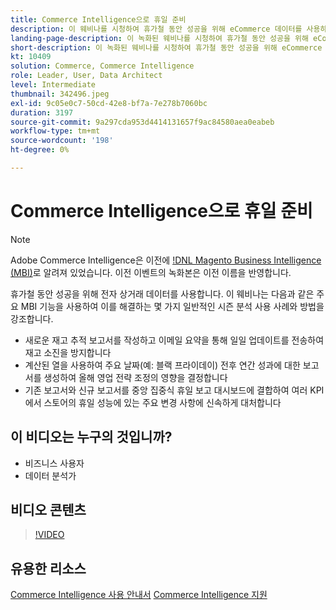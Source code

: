 ```yaml
---
title: Commerce Intelligence으로 휴일 준비
description: 이 웨비나를 시청하여 휴가철 동안 성공을 위해 eCommerce 데이터를 사용하는 방법에 대해 알아보십시오.
landing-page-description: 이 녹화된 웨비나를 시청하여 휴가철 동안 성공을 위해 eCommerce 데이터를 사용하는 방법에 대해 알아보십시오.
short-description: 이 녹화된 웨비나를 시청하여 휴가철 동안 성공을 위해 eCommerce 데이터를 사용하는 방법에 대해 알아보십시오.
kt: 10409
solution: Commerce, Commerce Intelligence
role: Leader, User, Data Architect
level: Intermediate
thumbnail: 342496.jpeg
exl-id: 9c05e0c7-50cd-42e8-bf7a-7e278b7060bc
duration: 3197
source-git-commit: 9a297cda953d4414131657f9ac84580aea0eabeb
workflow-type: tm+mt
source-wordcount: '198'
ht-degree: 0%

---
```


# Commerce Intelligence으로 휴일 준비

>[!NOTE]
>
>Adobe Commerce Intelligence은 이전에 [!DNL Magento Business Intelligence (MBI)](으)로 알려져 있었습니다. 이전 이벤트의 녹화본은 이전 이름을 반영합니다.

휴가철 동안 성공을 위해 전자 상거래 데이터를 사용합니다. 이 웨비나는 다음과 같은 주요 MBI 기능을 사용하여 이를 해결하는 몇 가지 일반적인 시즌 분석 사용 사례와 방법을 강조합니다.

- 새로운 재고 추적 보고서를 작성하고 이메일 요약을 통해 일일 업데이트를 전송하여 재고 소진을 방지합니다
- 계산된 열을 사용하여 주요 날짜(예: 블랙 프라이데이) 전후 연간 성과에 대한 보고서를 생성하여 올해 영업 전략 조정의 영향을 결정합니다
- 기존 보고서와 신규 보고서를 중앙 집중식 휴일 보고 대시보드에 결합하여 여러 KPI에서 스토어의 휴일 성능에 있는 주요 변경 사항에 신속하게 대처합니다

## 이 비디오는 누구의 것입니까?

- 비즈니스 사용자
- 데이터 분석가

## 비디오 콘텐츠

>[!VIDEO](https://video.tv.adobe.com/v/342496?quality=12&learn=on)

## 유용한 리소스

[Commerce Intelligence 사용 안내서](https://experienceleague.adobe.com/docs/commerce-business-intelligence/mbi/guide-overview.html)
[Commerce Intelligence 지원](https://experienceleague.adobe.com/docs/commerce-knowledge-base/kb/troubleshooting/miscellaneous/mbi-service-policies.html)
